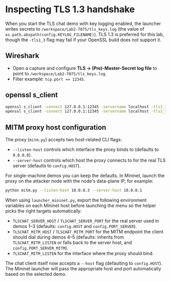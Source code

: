# Inspecting TLS 1.3 handshake

When you start the TLS chat demo with key logging enabled, the launcher writes
secrets to `/workspace/Lab2-7075/tls_keys.log` (the value of
`os.path.abspath(config.KEYLOG_FILENAME)`). TLS 1.3 is preferred for this lab,
though the `-tls1_3` flag may fail if your OpenSSL build does not support it.

## Wireshark
- Open a capture and configure **TLS → (Pre)-Master-Secret log file** to point to
  `/workspace/Lab2-7075/tls_keys.log`.
- Filter example: `tcp.port == 12345`.

## openssl s_client
```bash
openssl s_client -connect 127.0.0.1:12345 -servername localhost -tls1_3 -showcerts
openssl s_client -connect 127.0.0.1:12345 -servername localhost -tls1_3 -msg -state
```

## MITM proxy host configuration

The proxy (`mitm.py`) accepts two host-related CLI flags:

- `--listen-host` controls which interface the proxy binds to (defaults to
  `0.0.0.0`).
- `--server-host` controls which host the proxy connects to for the real TLS
  server (defaults to `config.HOST`).

For single-machine demos you can keep the defaults.  In Mininet, launch the
proxy on the attacker node with the node's data-plane IP, for example:

```bash
python mitm.py --listen-host 10.0.0.3 --server-host 10.0.0.1
```

When using `launcher_mininet.py`, export the following environment variables on
each Mininet host before launching the menu so the helper picks the right
targets automatically:

- `TLSCHAT_SERVER_HOST` / `TLSCHAT_SERVER_PORT` for the real server used in
  demos 1–3 (defaults: `config.HOST` and `config.PORT_SERVER`).
- `TLSCHAT_MITM_HOST` / `TLSCHAT_MITM_PORT` for the MITM endpoint the client
  should dial during demos 4–5 (defaults: inherits from
  `TLSCHAT_MITM_LISTEN` or falls back to the server host, and
  `config.PORT_SERVER_MITM`).
- `TLSCHAT_MITM_LISTEN` for the interface where the proxy should bind.

The chat client itself now accepts a `--host` flag (defaulting to
`config.HOST`).  The Mininet launcher will pass the appropriate host and port
automatically based on the selected demo.
